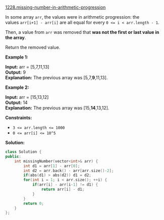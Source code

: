 [1228.missing-number-in-arithmetic-progression](https://leetcode.com/problems/missing-number-in-arithmetic-progression/)  

In some array `arr`, the values were in arithmetic progression: the values `arr[i+1] - arr[i]` are all equal for every `0 <= i < arr.length - 1`.

Then, a value from `arr` was removed that **was not the first or last value in the array**.

Return the removed value.

**Example 1:**

  
**Input:** arr = \[5,7,11,13\]  
**Output:** 9  
**Explanation:** The previous array was \[5,7,**9**,11,13\].  

**Example 2:**

  
**Input:** arr = \[15,13,12\]  
**Output:** 14  
**Explanation:** The previous array was \[15,**14**,13,12\].

**Constraints:**

*   `3 <= arr.length <= 1000`
*   `0 <= arr[i] <= 10^5`  



**Solution:**  

```cpp
class Solution {
public:
    int missingNumber(vector<int>& arr) {
        int d1 = arr[1] - arr[0];
        int d2 = arr.back() - arr[arr.size()-2];
        if(abs(d1) > abs(d2)) d1 = d2;
        for(int i = 1; i < arr.size(); ++i) {
            if(arr[i] - arr[i-1] != d1) {
                return arr[i] - d1;
            }
        }
        return 0;
    }
};
```
      